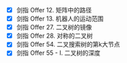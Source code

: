 * [x] 剑指 Offer 12. 矩阵中的路径
* [x] 剑指 Offer 13. 机器人的运动范围
* [x] 剑指 Offer 27. 二叉树的镜像
* [x] 剑指 Offer 28. 对称的二叉树
* [x] 剑指 Offer 54. 二叉搜索树的第k大节点
* [x] 剑指 Offer 55 - I. 二叉树的深度